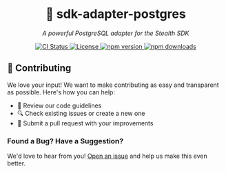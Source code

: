 <div align="center">

# 🐘 sdk-adapter-postgres

_A powerful PostgreSQL adapter for the Stealth SDK_

<div align="center">
  <a href="https://github.com/stealth-studios/sdk-adapter-postgres/actions/workflows/ci-ts.yaml">
    <img src="https://github.com/stealth-studios/sdk-adapter-postgres/actions/workflows/ci-ts.yaml/badge.svg" alt="CI Status">
  </a>
  <a href="https://github.com/stealth-studios/sdk-adapter-postgres/blob/main/LICENSE">
    <img src="https://img.shields.io/github/license/stealth-studios/sdk-adapter-postgres" alt="License">
  </a>
  <a href="https://www.npmjs.com/package/@stealthstudios/sdk-adapter-postgres">
    <img src="https://img.shields.io/npm/v/@stealthstudios/sdk-adapter-postgres" alt="npm version">
  </a>
  <a href="https://www.npmjs.com/package/@stealthstudios/sdk-adapter-postgres">
    <img src="https://img.shields.io/npm/dm/@stealthstudios/sdk-adapter-postgres" alt="npm downloads">
  </a>
</div>

</div>

## 🤝 Contributing

We love your input! We want to make contributing as easy and transparent as possible. Here's how you can help:

- 📖 Review our code guidelines
- 🔍 Check existing issues or create a new one
- 🚀 Submit a pull request with your improvements

### Found a Bug? Have a Suggestion?

We'd love to hear from you! [Open an issue](https://github.com/stealth-studios/sdk-adapter-postgres/issues/new) and help us make this even better.
